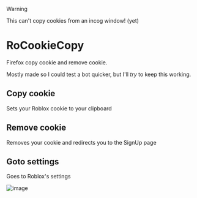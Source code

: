 > [!WARNING]
> This can't copy cookies from an incog window! (yet)

# RoCookieCopy
Firefox copy cookie and remove cookie.

Mostly made so I could test a bot quicker, but I'll _try_ to keep this working.

## Copy cookie
Sets your Roblox cookie to your clipboard

## Remove cookie
Removes your cookie and redirects you to the SignUp page

## Goto settings
Goes to Roblox's settings

![image](https://github.com/Roblox-Thot/RoCookieCopy/assets/67937010/b340165b-855e-4485-a3ce-e103d10f9551)
